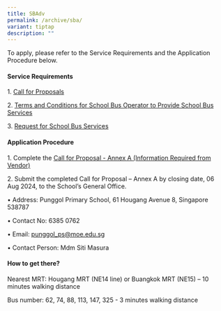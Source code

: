 ```yaml
---
title: SBAdv
permalink: /archive/sba/
variant: tiptap
description: ""
---
```

<p>To apply, please refer to the Service Requirements and the Application
Procedure below.</p>
<h4><strong>Service Requirements</strong></h4>
<p>1.	<a href="/files/General/1__Call_for_Proposals__For_Single_Bus_Service_.pdf" rel="noopener noreferrer nofollow" target="_blank">Call for Proposals</a>
</p>
<p>2.	<a href="/files/General/3__TC_for_School_Bus_Operator_to_Provide_School_Bus_Services__For_Single_Bus_Service_.pdf" rel="noopener noreferrer nofollow" target="_blank">Terms and Conditions for School Bus Operator to Provide School Bus Services</a>
</p>
<p>3.	<a href="/files/General/4__Request_for_School_Bus_Service_and_TC_Governing_the_Requests_for_Services___For_Single_Bus_Service_.pdf" rel="noopener noreferrer nofollow" target="_blank">Request for School Bus Services</a>
</p>
<p></p>
<h4><strong>Application Procedure</strong></h4>
<p>1. Complete the <a href="/files/General/2__Information_from_Vendor__For_Single_Bus_Service_.pdf" rel="noopener noreferrer nofollow" target="_blank">Call for Proposal - Annex A (Information Required from Vendor) </a>
</p>
<p>2. Submit the completed Call for Proposal – Annex A by closing date, 06
Aug 2024, to the School’s General Office.</p>
<p>• Address: Punggol Primary School, 61 Hougang Avenue 8, Singapore 538787</p>
<p>• Contact No: 6385 0762</p>
<p>• Email: <a href="mailto:punggol_ps@moe.edu.sg" rel="noopener noreferrer nofollow" target="_blank">punggol_ps@moe.edu.sg</a>
</p>
<p>• Contact Person: Mdm Siti Masura</p>
<p></p>
<h4>How to get there?</h4>
<p>Nearest MRT: Hougang MRT (NE14 line) or Buangkok MRT (NE15) – 10 minutes
walking distance</p>
<p>Bus number: 62, 74, 88, 113, 147, 325 - 3 minutes walking distance</p>
<p></p>